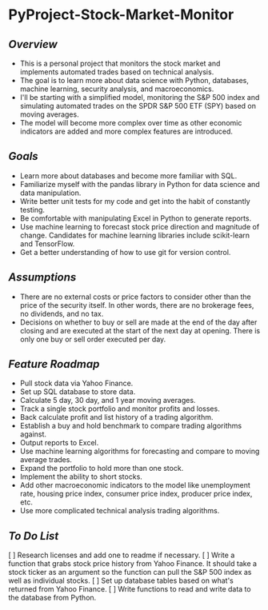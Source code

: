 # PyProject-Stock-Market-Monitor
## *Overview*
- This is a personal project that monitors the stock market and implements automated trades based on technical analysis.
- The goal is to learn more about data science with Python, databases, machine learning, security analysis, and macroeconomics.
- I'll be starting with a simplified model, monitoring the S&P 500 index and simulating automated trades on the SPDR S&P 500 ETF (SPY) based on moving averages.
- The model will become more complex over time as other economic indicators are added and more complex features are introduced.

## *Goals*
- Learn more about databases and become more familiar with SQL.
- Familiarize myself with the pandas library in Python for data science and data manipulation.
- Write better unit tests for my code and get into the habit of constantly testing.
- Be comfortable with manipulating Excel in Python to generate reports.
- Use machine learning to forecast stock price direction and magnitude of change. Candidates for machine learning libraries include scikit-learn and TensorFlow.
- Get a better understanding of how to use git for version control.

## *Assumptions*
- There are no external costs or price factors to consider other than the price of the security itself. In other words, there are no brokerage fees, no dividends, and no tax.
- Decisions on whether to buy or sell are made at the end of the day after closing and are executed at the start of the next day at opening. There is only one buy or sell order executed per day.

## *Feature Roadmap*
- Pull stock data via Yahoo Finance.
- Set up SQL database to store data.
- Calculate 5 day, 30 day, and 1 year moving averages.
- Track a single stock portfolio and monitor profits and losses.
- Back calculate profit and list history of a trading algorithm.
- Establish a buy and hold benchmark to compare trading algorithms against.
- Output reports to Excel.
- Use machine learning algorithms for forecasting and compare to moving average trades.
- Expand the portfolio to hold more than one stock.
- Implement the ability to short stocks.
- Add other macroeconomic indicators to the model like unemployment rate, housing price index, consumer price index, producer price index, etc.
- Use more complicated technical analysis trading algorithms.

## *To Do List*
[ ] Research licenses and add one to readme if necessary.
[ ] Write a function that grabs stock price history from Yahoo Finance. It should take a stock ticker as an argument so the function can pull the S&P 500 index as well as individual stocks.
[ ] Set up database tables based on what's returned from Yahoo Finance.
[ ] Write functions to read and write data to the database from Python.
